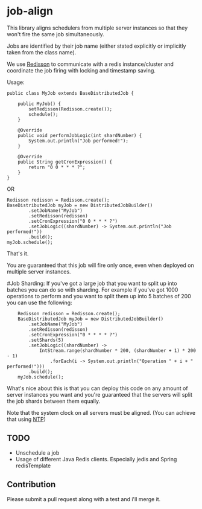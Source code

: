 # job-align

This library aligns schedulers from multiple server instances so that they won't fire the same job simultaneously.

Jobs are identified by their job name (either stated explicitly or implicitly taken from the class name).

We use [Redisson](https://github.com/mrniko/redisson) to communicate with a redis instance/cluster and coordinate
the job firing with locking and timestamp saving.
 
 
Usage:

    public class MyJob extends BaseDistributedJob {
    
        public MyJob() {
            setRedisson(Redisson.create());
            schedule();
        }
    
        @Override
        public void performJobLogic(int shardNumber) {
            System.out.println("Job performed!");
        }
    
        @Override
        public String getCronExpression() {
            return "0 0 * * * ?";
        }
    }

OR

    Redisson redisson = Redisson.create();
    BaseDistributedJob myJob = new DistributedJobBuilder()
            .setJobName("MyJob")
            .setRedisson(redisson)
            .setCronExpression("0 0 * * * ?")
            .setJobLogic((shardNumber) -> System.out.println("Job performed!"))
            .build();
    myJob.schedule();
            
            
That's it.

You are guaranteed that this job will fire only once, even when deployed on multiple server instances.


#Job Sharding:
If you've got a large job that you want to split up into batches you can do so with sharding. For example if you've
got 1000 operations to perform and you want to split them up into 5 batches of 200 you can use the following:
```
    Redisson redisson = Redisson.create();
    BaseDistributedJob myJob = new DistributedJobBuilder()
        .setJobName("MyJob")
        .setRedisson(redisson)
        .setCronExpression("0 * * * * ?")
        .setShards(5)
        .setJobLogic((shardNumber) ->
            IntStream.range(shardNumber * 200, (shardNumber + 1) * 200 - 1)
                .forEach(i -> System.out.println("Operation " + i + " performed!")))
        .build();
    myJob.schedule();
```

What's nice about this is that you can deploy this code on any amount of server instances you want and you're guaranteed
that the servers will split the job shards between them equally.

Note that the system clock on all servers must be aligned. (You can achieve that using [NTP](https://en.wikipedia.org/wiki/Network_Time_Protocol))

## TODO
* Unschedule a job
* Usage of different Java Redis clients. Especially jedis and Spring redisTemplate

## Contribution
Please submit a pull request along with a test and i'll merge it.




